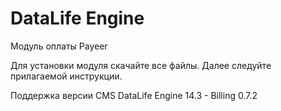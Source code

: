 DataLife Engine
======
Модуль оплаты Payeer

Для установки модуля скачайте все файлы.
Далее следуйте прилагаемой инструкции.

Поддержка версии CMS DataLife Engine 14.3 - Billing 0.7.2
